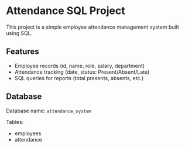 # Attendance SQL Project

This project is a simple employee attendance management system built using SQL.

## Features
- Employee records (id, name, role, salary, department)
- Attendance tracking (date, status: Present/Absent/Late)
- SQL queries for reports (total presents, absents, etc.)

## Database
Database name: `attendance_system`

Tables:
- employees
- attendance
